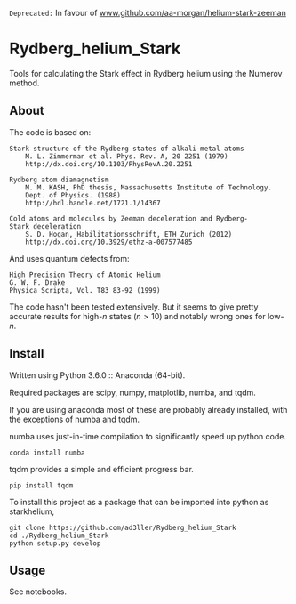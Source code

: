 `Deprecated:` In favour of www.github.com/aa-morgan/helium-stark-zeeman

# Rydberg_helium_Stark
Tools for calculating the Stark effect in Rydberg helium using the Numerov method.

## About
The code is based on:

    Stark structure of the Rydberg states of alkali-metal atoms
        M. L. Zimmerman et al. Phys. Rev. A, 20 2251 (1979)
        http://dx.doi.org/10.1103/PhysRevA.20.2251

    Rydberg atom diamagnetism
        M. M. KASH, PhD thesis, Massachusetts Institute of Technology.
        Dept. of Physics. (1988)
        http://hdl.handle.net/1721.1/14367

    Cold atoms and molecules by Zeeman deceleration and Rydberg-
    Stark deceleration
        S. D. Hogan, Habilitationsschrift, ETH Zurich (2012)
        http://dx.doi.org/10.3929/ethz-a-007577485

And uses quantum defects from:

    High Precision Theory of Atomic Helium
    G. W. F. Drake
    Physica Scripta, Vol. T83 83-92 (1999)

The code hasn't been tested extensively. But it seems to give pretty accurate 
results for high-$n$ states ($n > 10$) and notably wrong ones for low-$n$.

## Install
Written using Python 3.6.0 :: Anaconda (64-bit).

Required packages are scipy, numpy, matplotlib, numba, and tqdm.

If you are using anaconda most of these are probably already installed, with 
the exceptions of numba and tqdm.

numba uses just-in-time compilation to significantly speed up python code.

```
conda install numba
```

tqdm provides a simple and efficient progress bar.

```
pip install tqdm
```

To install this project as a package that can be imported into python 
as starkhelium,

```
git clone https://github.com/ad3ller/Rydberg_helium_Stark
cd ./Rydberg_helium_Stark
python setup.py develop
```

## Usage
See notebooks.
